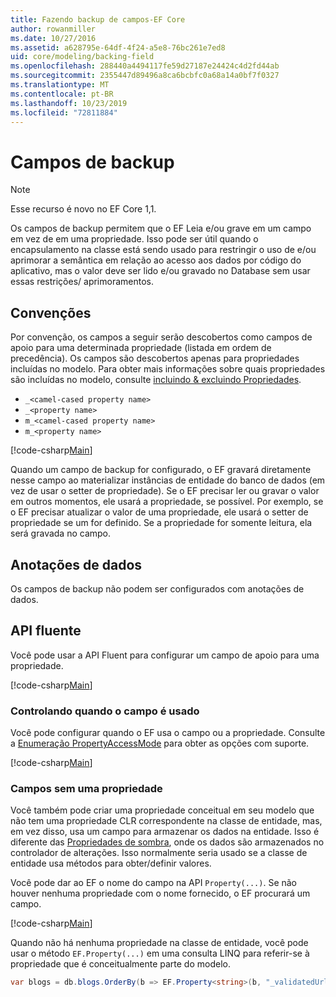 ```yaml
---
title: Fazendo backup de campos-EF Core
author: rowanmiller
ms.date: 10/27/2016
ms.assetid: a628795e-64df-4f24-a5e8-76bc261e7ed8
uid: core/modeling/backing-field
ms.openlocfilehash: 288440a4494117fe59d27187e24424c4d2fd44ab
ms.sourcegitcommit: 2355447d89496a8ca6bcbfc0a68a14a0bf7f0327
ms.translationtype: MT
ms.contentlocale: pt-BR
ms.lasthandoff: 10/23/2019
ms.locfileid: "72811884"
---
```

# <a name="backing-fields"></a>Campos de backup

> [!NOTE]  
> Esse recurso é novo no EF Core 1,1.

Os campos de backup permitem que o EF Leia e/ou grave em um campo em vez de em uma propriedade. Isso pode ser útil quando o encapsulamento na classe está sendo usado para restringir o uso de e/ou aprimorar a semântica em relação ao acesso aos dados por código do aplicativo, mas o valor deve ser lido e/ou gravado no Database sem usar essas restrições/ aprimoramentos.

## <a name="conventions"></a>Convenções

Por convenção, os campos a seguir serão descobertos como campos de apoio para uma determinada propriedade (listada em ordem de precedência). Os campos são descobertos apenas para propriedades incluídas no modelo. Para obter mais informações sobre quais propriedades são incluídas no modelo, consulte [incluindo & excluindo Propriedades](included-properties.md).

* `_<camel-cased property name>`
* `_<property name>`
* `m_<camel-cased property name>`
* `m_<property name>`

[!code-csharp[Main](../../../samples/core/Modeling/Conventions/BackingField.cs#Sample)]

Quando um campo de backup for configurado, o EF gravará diretamente nesse campo ao materializar instâncias de entidade do banco de dados (em vez de usar o setter de propriedade). Se o EF precisar ler ou gravar o valor em outros momentos, ele usará a propriedade, se possível. Por exemplo, se o EF precisar atualizar o valor de uma propriedade, ele usará o setter de propriedade se um for definido. Se a propriedade for somente leitura, ela será gravada no campo.

## <a name="data-annotations"></a>Anotações de dados

Os campos de backup não podem ser configurados com anotações de dados.

## <a name="fluent-api"></a>API fluente

Você pode usar a API Fluent para configurar um campo de apoio para uma propriedade.

[!code-csharp[Main](../../../samples/core/Modeling/FluentAPI/BackingField.cs#Sample)]

### <a name="controlling-when-the-field-is-used"></a>Controlando quando o campo é usado

Você pode configurar quando o EF usa o campo ou a propriedade. Consulte a [Enumeração PropertyAccessMode](https://docs.microsoft.com/dotnet/api/microsoft.entityframeworkcore.propertyaccessmode) para obter as opções com suporte.

[!code-csharp[Main](../../../samples/core/Modeling/FluentAPI/BackingFieldAccessMode.cs#Sample)]

### <a name="fields-without-a-property"></a>Campos sem uma propriedade

Você também pode criar uma propriedade conceitual em seu modelo que não tem uma propriedade CLR correspondente na classe de entidade, mas, em vez disso, usa um campo para armazenar os dados na entidade. Isso é diferente das [Propriedades de sombra](shadow-properties.md), onde os dados são armazenados no controlador de alterações. Isso normalmente seria usado se a classe de entidade usa métodos para obter/definir valores.

Você pode dar ao EF o nome do campo na API `Property(...)`. Se não houver nenhuma propriedade com o nome fornecido, o EF procurará um campo.

[!code-csharp[Main](../../../samples/core/Modeling/FluentAPI/BackingFieldNoProperty.cs#Sample)]

Quando não há nenhuma propriedade na classe de entidade, você pode usar o método `EF.Property(...)` em uma consulta LINQ para referir-se à propriedade que é conceitualmente parte do modelo.

``` csharp
var blogs = db.blogs.OrderBy(b => EF.Property<string>(b, "_validatedUrl"));
```
